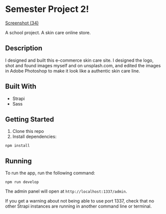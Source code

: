 # Semester Project 2!
[Screenshot (34)](https://github.com/kirikvi/sp2-kirikvi/assets/71313020/ae29eb05-b361-4a33-ad3c-3e36331c1964)

A school project. A skin care online store.

## Description
I designed and built this e-commerce skin care site. I designed the logo, shot and found images myself and on unsplash.com, and edited the images in Adobe Photoshop to make it look like a authentic skin care line.

## Built With
- Strapi
- Sass

## Getting Started
1. Clone this repo
2. Install dependencies:
```
npm install
```

## Running
To run the app, run the following command:
```
npm run develop
```
The admin panel will open at `http://localhost:1337/admin`.

If you get a warning about not being able to use port 1337, check that no other Strapi instances are running in another command line or terminal.
